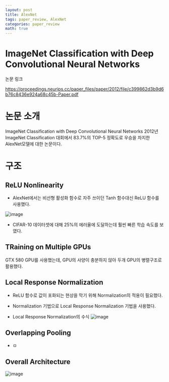 ```yaml
---
layout: post
title: AlexNet
tags: paper_review, AlexNet
categories: paper_review
math: true
---
```

# ImageNet Classification with Deep Convolutional Neural Networks
 논문 링크

<https://proceedings.neurips.cc/paper_files/paper/2012/file/c399862d3b9d6b76c8436e924a68c45b-Paper.pdf>

# 논문 소개

ImageNet Classification with Deep Convolutional Neural Networks
2012년 ImageNet Classification 대회에서 83.7%의 TOP-5 정확도로 우승을 차지한 AlexNet모델에 대한 논문이다.

# 구조

## ReLU Nonlinearity
- AlexNet에서는 비선형 활성화 함수로 자주 쓰이던 Tanh 함수대신 ReLU 함수를 사용했다.

![image](https://github.com/gndldl/gndldl.github.io/assets/88420734/fc06d8a7-1a94-41a9-8be0-7c885672a2d2)

- CIFAR-10 데이터셋에 대해 25%의 에러율에 도달하는데 훨씬 빠른 학습 속도를 보였다.


## TRaining on Multiple GPUs

GTX 580 GPU를 사용했는데, GPU의 사양이 충분하지 않아 두개 GPU의 병렬구조로 활용했다.

## Local Response Normalization

- ReLU 함수로 값이 포화되는 현상을 막기 위해 Normalization의 적용이 필요했다. 

- Normalization 기법으로 Local Response Normalization 기법을 사용했다.

- Local Response Normalization의 수식
![image](https://github.com/gndldl/gndldl.github.io/assets/88420734/4d519402-6da4-4842-8fe1-f7616cbb8358)

## Overlapping Pooling
- ㅁ

## Overall Architecture
![image](https://github.com/gndldl/gndldl.github.io/assets/88420734/c40048ea-87a7-4e9c-a72c-536ad89f42ea)
